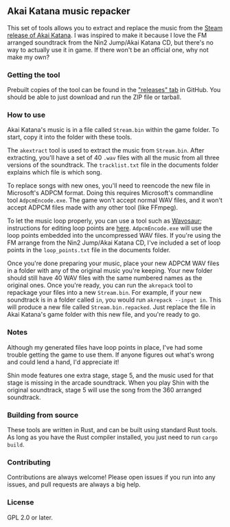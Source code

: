 ## Akai Katana music repacker

This set of tools allows you to extract and replace the music from the [Steam release of Akai Katana](https://store.steampowered.com/app/2076220/Akai_Katana_Shin/). I was inspired to make it because I love the FM arranged soundtrack from the Nin2 Jump/Akai Katana CD, but there's no way to actually use it in game. If there won't be an official one, why not make my own?

### Getting the tool

Prebuilt copies of the tool can be found in the ["releases" tab](https://github.com/mistydemeo/akaikatana-repack/releases) in GitHub. You should be able to just download and run the ZIP file or tarball.

### How to use

Akai Katana's music is in a file called `Stream.bin` within the game folder. To start, copy it into the folder with these tools.

The `akextract` tool is used to extract the music from `Stream.bin`. After extracting, you'll have a set of 40 `.wav` files with all the music from all three versions of the soundtrack. The `tracklist.txt` file in the documents folder explains which file is which song.

To replace songs with new ones, you'll need to reencode the new file in Microsoft's ADPCM format. Doing this requires Microsoft's commandline tool `AdpcmEncode.exe`. The game won't accept normal WAV files, and it won't accept ADPCM files made with any other tool (like FFmpeg).

To let the music loop properly, you can use a tool such as [Wavosaur](https://www.wavosaur.com); instructions for editing loop points are [here](https://www.wavosaur.com/quick-help/loop-points-edition.php). `AdpcmEncode.exe` will use the loop points embedded into the uncompressed WAV files. If you're using the FM arrange from the Nin2 Jump/Akai Katana CD, I've included a set of loop points in the `loop_points.txt` file in the documents folder.

Once you're done preparing your music, place your new ADPCM WAV files in a folder with any of the original music you're keeping. Your new folder should still have 40 WAV files with the same numbered names as the original ones. Once you're ready, you can run the `akrepack` tool to repackage your files into a new `Stream.bin`. For example, if your new soundtrack is in a folder called `in`, you would run `akrepack --input in`. This will produce a new file called `Stream.bin.repacked`. Just replace the file in Akai Katana's game folder with this new file, and you're ready to go.

### Notes

Although my generated files have loop points in place, I've had some trouble getting the game to use them. If anyone figures out what's wrong and could lend a hand, I'd appreciate it!

Shin mode features one extra stage, stage 5, and the music used for that stage is missing in the arcade soundtrack. When you play Shin with the original soundtrack, stage 5 will use the song from the 360 arranged soundtrack.

### Building from source

These tools are written in Rust, and can be built using standard Rust tools. As long as you have the Rust compiler installed, you just need to run `cargo build`.

### Contributing

Contributions are always welcome! Please open issues if you run into any issues, and pull requests are always a big help.

### License

GPL 2.0 or later.
